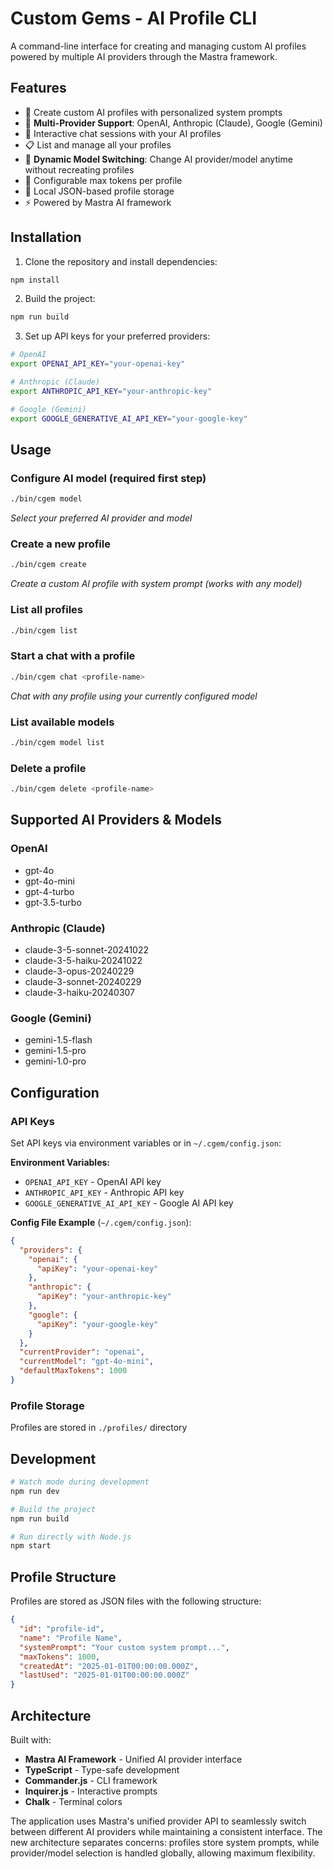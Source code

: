 # Custom Gems - AI Profile CLI

A command-line interface for creating and managing custom AI profiles powered by multiple AI providers through the Mastra framework.

## Features

- 🔮 Create custom AI profiles with personalized system prompts
- 🤖 **Multi-Provider Support**: OpenAI, Anthropic (Claude), Google (Gemini)
- 💬 Interactive chat sessions with your AI profiles
- 📋 List and manage all your profiles
- 🔄 **Dynamic Model Switching**: Change AI provider/model anytime without recreating profiles
- 🔧 Configurable max tokens per profile
- 💾 Local JSON-based profile storage
- ⚡ Powered by Mastra AI framework

## Installation

1. Clone the repository and install dependencies:

```bash
npm install
```

2. Build the project:

```bash
npm run build
```

3. Set up API keys for your preferred providers:

```bash
# OpenAI
export OPENAI_API_KEY="your-openai-key"

# Anthropic (Claude)
export ANTHROPIC_API_KEY="your-anthropic-key"

# Google (Gemini)
export GOOGLE_GENERATIVE_AI_API_KEY="your-google-key"
```

## Usage

### Configure AI model (required first step)

```bash
./bin/cgem model
```

_Select your preferred AI provider and model_

### Create a new profile

```bash
./bin/cgem create
```

_Create a custom AI profile with system prompt (works with any model)_

### List all profiles

```bash
./bin/cgem list
```

### Start a chat with a profile

```bash
./bin/cgem chat <profile-name>
```

_Chat with any profile using your currently configured model_

### List available models

```bash
./bin/cgem model list
```

### Delete a profile

```bash
./bin/cgem delete <profile-name>
```

## Supported AI Providers & Models

### OpenAI

- gpt-4o
- gpt-4o-mini
- gpt-4-turbo
- gpt-3.5-turbo

### Anthropic (Claude)

- claude-3-5-sonnet-20241022
- claude-3-5-haiku-20241022
- claude-3-opus-20240229
- claude-3-sonnet-20240229
- claude-3-haiku-20240307

### Google (Gemini)

- gemini-1.5-flash
- gemini-1.5-pro
- gemini-1.0-pro

## Configuration

### API Keys

Set API keys via environment variables or in `~/.cgem/config.json`:

**Environment Variables:**

- `OPENAI_API_KEY` - OpenAI API key
- `ANTHROPIC_API_KEY` - Anthropic API key
- `GOOGLE_GENERATIVE_AI_API_KEY` - Google AI API key

**Config File Example** (`~/.cgem/config.json`):

```json
{
  "providers": {
    "openai": {
      "apiKey": "your-openai-key"
    },
    "anthropic": {
      "apiKey": "your-anthropic-key"
    },
    "google": {
      "apiKey": "your-google-key"
    }
  },
  "currentProvider": "openai",
  "currentModel": "gpt-4o-mini",
  "defaultMaxTokens": 1000
}
```

### Profile Storage

Profiles are stored in `./profiles/` directory

## Development

```bash
# Watch mode during development
npm run dev

# Build the project
npm run build

# Run directly with Node.js
npm start
```

## Profile Structure

Profiles are stored as JSON files with the following structure:

```json
{
  "id": "profile-id",
  "name": "Profile Name",
  "systemPrompt": "Your custom system prompt...",
  "maxTokens": 1000,
  "createdAt": "2025-01-01T00:00:00.000Z",
  "lastUsed": "2025-01-01T00:00:00.000Z"
}
```

## Architecture

Built with:

- **Mastra AI Framework** - Unified AI provider interface
- **TypeScript** - Type-safe development
- **Commander.js** - CLI framework
- **Inquirer.js** - Interactive prompts
- **Chalk** - Terminal colors

The application uses Mastra's unified provider API to seamlessly switch between different AI providers while maintaining a consistent interface. The new architecture separates concerns: profiles store system prompts, while provider/model selection is handled globally, allowing maximum flexibility.
